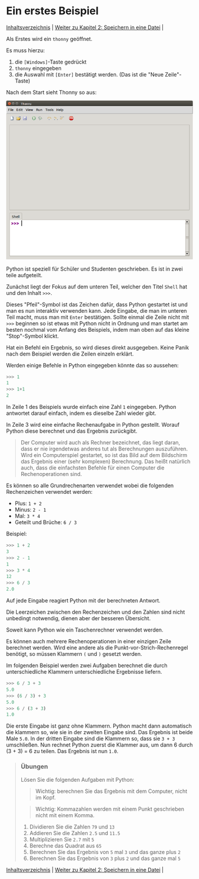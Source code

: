 # Ein erstes Beispiel

[Inhaltsverzeichnis](README.md) |  [Weiter zu Kapitel 2: Speichern in eine Datei](Speichern.md) | 

Als Erstes wird ein `thonny` geöffnet.

Es muss hierzu:

  1. die `[Windows]`-Taste gedrückt
  2. `thonny` eingegeben
  3. die Auswahl mit `[Enter]` bestätigt werden. (Das ist die "Neue Zeile"-Taste)

Nach dem Start sieht Thonny so aus:

![Screenshot Thonny](./img/ThonnyLeer.png)

Python ist speziell für Schüler und Studenten geschrieben. Es ist in zwei teile aufgeteilt.

Zunächst liegt der Fokus auf dem unteren Teil, welcher den Titel `Shell` hat und den Inhalt `>>>`.

Dieses "Pfeil"-Symbol ist das Zeichen dafür, dass Python gestartet ist und man es nun interaktiv verwenden kann.
Jede Eingabe, die man im unteren Teil macht, muss man mit `Enter` bestätigen.
Sollte einmal die Zeile nicht mit `>>>` beginnen so ist etwas mit Python nicht in Ordnung und man startet am besten nochmal vom Anfang des Beispiels, indem man oben auf das kleine "Stop"-Symbol klickt.

Hat ein Befehl ein Ergebnis, so wird dieses direkt ausgegeben.
Keine Panik nach dem Beispiel werden die Zeilen einzeln erklärt.

Werden einige Befehle in Python eingegeben könnte das so aussehen:
```python
>>> 1
1
>>> 1+1
2
```

In Zeile 1 des Beispiels wurde einfach eine Zahl `1` eingegeben.
Python antwortet darauf einfach, indem es dieselbe Zahl wieder gibt.

In Zeile 3 wird eine einfache Rechenaufgabe in Python gestellt.
Worauf Python diese berechnet und das Ergebnis zurückgibt.

> Der Computer wird auch als Rechner bezeichnet, das liegt daran, dass er nie irgendetwas anderes tut als Berechnungen auszuführen. Wird ein Computerspiel gestartet, so ist das Bild auf dem Bildschirm das Ergebnis einer (sehr komplexen) Berechnung. Das heißt natürlich auch, dass die einfachsten Befehle für einen Computer die Rechenoperationen sind.

Es können so alle Grundrechenarten verwendet wobei die folgenden Rechenzeichen verwendet werden:
  * Plus: `1 + 2`
  * Minus: `2 - 1`
  * Mal: `3 * 4`
  * Geteilt und Brüche: `6 / 3`

Beispiel:
```python
>>> 1 + 2
3
>>> 2 - 1
1
>>> 3 * 4
12
>>> 6 / 3
2.0
```

Auf jede Eingabe reagiert Python mit der berechneten Antwort.

Die Leerzeichen zwischen den Rechenzeichen und den Zahlen sind nicht unbedingt notwendig, dienen aber der besseren Übersicht.

Soweit kann Python wie ein Taschenrechner verwendet werden.

Es können auch mehrere Rechenoperationen in einer einzigen Zeile berechnet werden.
Wird eine andere als die Punkt-vor-Strich-Rechenregel benötigt, so müssen Klammern `(` und `)` gesetzt werden.

Im folgenden Beispiel werden zwei Aufgaben berechnet die durch unterschiedliche Klammern unterschiedliche Ergebnisse liefern.

```python
>>> 6 / 3 + 3
5.0
>>> (6 / 3) + 3
5.0
>>> 6 / (3 + 3)
1.0
```

Die erste Eingabe ist ganz ohne Klammern.
Python macht dann automatisch die klammern so, wie sie in der zweiten Eingabe sind.
Das Ergebnis ist beide Male `5.0`.
In der dritten Eingabe sind die Klammern so, dass sie `3 + 3` umschließen.
Nun rechnet Python zuerst die Klammer aus, um dann 6 durch (3 + 3) = 6 zu teilen.
Das Ergebnis ist nun `1.0`.

> ### Übungen
> 
> Lösen Sie die folgenden Aufgaben mit Python:
> 
> > Wichtig: berechnen Sie das Ergebnis mit dem Computer, nicht im Kopf.
> 
> > Wichtig: Kommazahlen werden mit einem Punkt geschrieben nicht mit einem Komma.
> 
> 
> 1. Dividieren Sie die Zahlen `79` und `13`
> 1. Addieren Sie die Zahlen `2.5` und `11.5`
> 1. Multiplizieren Sie `2.7` mit `5`
> 1. Berechne das Quadrat aus `65`
> 1. Berechnen Sie das Ergebnis von `5` mal `3` und das ganze plus `2`
> 1. Berechnen Sie das Ergebnis von `3` plus `2` und das ganze mal `5`

[Inhaltsverzeichnis](README.md) |  [Weiter zu Kapitel 2: Speichern in eine Datei](Speichern.md) | 
